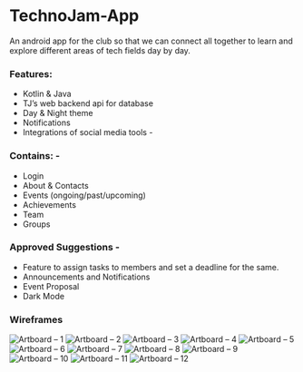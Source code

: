 # TechnoJam-App
An android app for the club so that we can connect all together to learn and explore different areas of tech fields day by day. 

### Features: 
* Kotlin & Java 
* TJ’s web backend api for database 
* Day & Night theme 
* Notifications 
* Integrations of social media tools -

### Contains: -
* Login
* About & Contacts 
* Events (ongoing/past/upcoming)
* Achievements 
* Team 
* Groups 

### Approved Suggestions - 
* Feature to assign tasks to members and set a deadline for the same. 
* Announcements and Notifications 
* Event Proposal 
* Dark Mode


### Wireframes

![Artboard – 1](https://user-images.githubusercontent.com/54468833/95046620-23fc5300-0702-11eb-9dc6-9d83e428d2e7.png)
![Artboard – 2](https://user-images.githubusercontent.com/54468833/95046624-26f74380-0702-11eb-9c2e-fc29dbf7ef68.png)
![Artboard – 3](https://user-images.githubusercontent.com/54468833/95046631-29599d80-0702-11eb-942a-739f942fd89e.png)
![Artboard – 4](https://user-images.githubusercontent.com/54468833/95046637-2bbbf780-0702-11eb-84af-f36774df3a92.png)
![Artboard – 5](https://user-images.githubusercontent.com/54468833/95046639-2d85bb00-0702-11eb-8796-dda27e037305.png)
![Artboard – 6](https://user-images.githubusercontent.com/54468833/95046645-2fe81500-0702-11eb-8404-a993dc5398b2.png)
![Artboard – 7](https://user-images.githubusercontent.com/54468833/95046654-32e30580-0702-11eb-9b85-67e66e3b3aed.png)
![Artboard – 8](https://user-images.githubusercontent.com/54468833/95046667-3d050400-0702-11eb-995d-5a8b88f4a91c.png)
![Artboard – 9](https://user-images.githubusercontent.com/54468833/95046683-43937b80-0702-11eb-8a24-ad730780d077.png)
![Artboard – 10](https://user-images.githubusercontent.com/54468833/95046704-51e19780-0702-11eb-9a0d-bc75f9472bd3.png)
![Artboard – 11](https://user-images.githubusercontent.com/54468833/95046707-55751e80-0702-11eb-8d68-1e487c260ba9.png)
![Artboard – 12](https://user-images.githubusercontent.com/54468833/95046733-658cfe00-0702-11eb-82f2-77a974df70fe.png)

